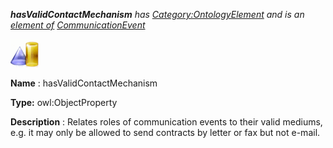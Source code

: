 ___hasValidContactMechanism__ 
 has
 [Category:OntologyElement](../../Category/OntologyElement "Category:OntologyElement") 
 and is an
 [element of](../../Property/ElementOf "Property:ElementOf") 
[CommunicationEvent](../../Submissions/CommunicationEvent "Submissions:CommunicationEvent")_




  





[![ObjectProperty](../images/thumb/c/c3/ObjectProperty.gif/45px-ObjectProperty.gif)](../../Image/ObjectProperty.gif "ObjectProperty")


__Name__ 
 : hasValidContactMechanism
 



__Type:__ 
 owl:ObjectProperty
 



__Description__ 
 : Relates roles of communication events to their valid mediums, e.g. it may only be allowed to send contracts by letter or fax but not e-mail.